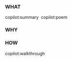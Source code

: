### WHAT

copilot:summary
​
copilot:poem

### WHY
<!-- author to complete -->

### HOW

copilot:walkthrough
